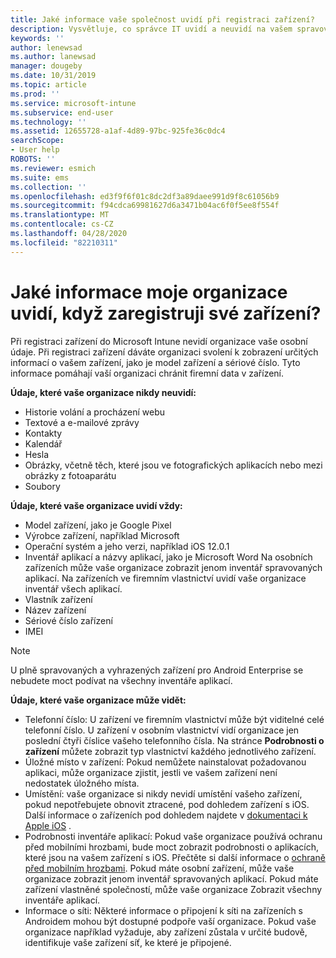 ```yaml
---
title: Jaké informace vaše společnost uvidí při registraci zařízení?
description: Vysvětluje, co správce IT uvidí a neuvidí na vašem spravovaném zařízení.
keywords: ''
author: lenewsad
ms.author: lanewsad
manager: dougeby
ms.date: 10/31/2019
ms.topic: article
ms.prod: ''
ms.service: microsoft-intune
ms.subservice: end-user
ms.technology: ''
ms.assetid: 12655728-a1af-4d89-97bc-925fe36c0dc4
searchScope:
- User help
ROBOTS: ''
ms.reviewer: esmich
ms.suite: ems
ms.collection: ''
ms.openlocfilehash: ed3f9f6f01c8dc2df3a89daee991d9f8c61056b9
ms.sourcegitcommit: f94cdca69981627d6a3471b04ac6f0f5ee8f554f
ms.translationtype: MT
ms.contentlocale: cs-CZ
ms.lasthandoff: 04/28/2020
ms.locfileid: "82210311"
---
```

# <a name="what-information-can-my-organization-see-when-i-enroll-my-device"></a>Jaké informace moje organizace uvidí, když zaregistruji své zařízení?

Při registraci zařízení do Microsoft Intune nevidí organizace vaše osobní údaje. Při registraci zařízení dáváte organizaci svolení k zobrazení určitých informací o vašem zařízení, jako je model zařízení a sériové číslo. Tyto informace pomáhají vaší organizaci chránit firemní data v zařízení.

**Údaje, které vaše organizace nikdy neuvidí:**

- Historie volání a procházení webu
- Textové a e-mailové zprávy
- Kontakty
- Kalendář
- Hesla
- Obrázky, včetně těch, které jsou ve fotografických aplikacích nebo mezi obrázky z fotoaparátu
- Soubory

**Údaje, které vaše organizace uvidí vždy:**

- Model zařízení, jako je Google Pixel
- Výrobce zařízení, například Microsoft
- Operační systém a jeho verzi, například iOS 12.0.1
- Inventář aplikací a názvy aplikací, jako je Microsoft Word Na osobních zařízeních může vaše organizace zobrazit jenom inventář spravovaných aplikací. Na zařízeních ve firemním vlastnictví uvidí vaše organizace inventář všech aplikací.
- Vlastník zařízení
- Název zařízení
- Sériové číslo zařízení
- IMEI

 > [!NOTE]
 > U plně spravovaných a vyhrazených zařízení pro Android Enterprise se nebudete moct podívat na všechny inventáře aplikací.    
    
**Údaje, které vaše organizace může vidět:**

- Telefonní číslo: U zařízení ve firemním vlastnictví může být viditelné celé telefonní číslo. U zařízení v osobním vlastnictví vidí organizace jen poslední čtyři číslice vašeho telefonního čísla. Na stránce **Podrobnosti o zařízení** můžete zobrazit typ vlastnictví každého jednotlivého zařízení.
- Úložné místo v zařízení: Pokud nemůžete nainstalovat požadovanou aplikaci, může organizace zjistit, jestli ve vašem zařízení není nedostatek úložného místa.  
- Umístění: vaše organizace si nikdy nevidí umístění vašeho zařízení, pokud nepotřebujete obnovit ztracené, pod dohledem zařízení s iOS. Další informace o zařízeních pod dohledem najdete v [dokumentaci k Apple iOS](https://go.microsoft.com/fwlink/?linkid=853816) .  
- Podrobnosti inventáře aplikací: Pokud vaše organizace používá ochranu před mobilními hrozbami, bude moct zobrazit podrobnosti o aplikacích, které jsou na vašem zařízení s iOS. Přečtěte si další informace o [ochraně před mobilním hrozbami](set-up-mobile-threat-defense.md). Pokud máte osobní zařízení, může vaše organizace zobrazit jenom inventář spravovaných aplikací. Pokud máte zařízení vlastněné společností, může vaše organizace Zobrazit všechny inventáře aplikací.
- Informace o síti: Některé informace o připojení k síti na zařízeních s Androidem mohou být dostupné podpoře vaší organizace. Pokud vaše organizace například vyžaduje, aby zařízení zůstala v určité budově, identifikuje vaše zařízení síť, ke které je připojené. 
